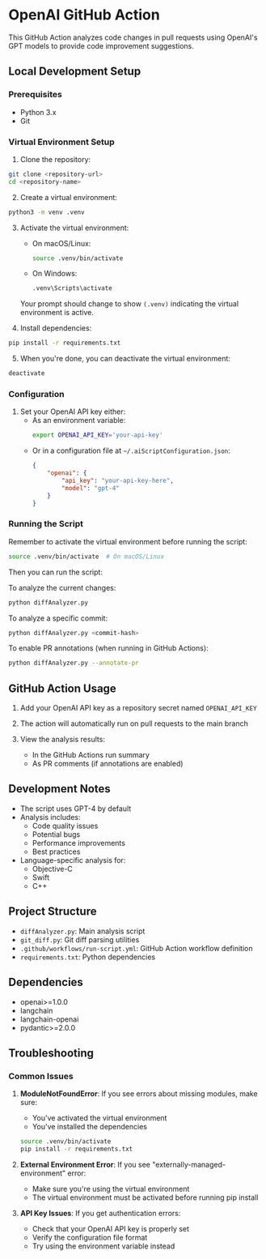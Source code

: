 # OpenAI GitHub Action

This GitHub Action analyzes code changes in pull requests using OpenAI's GPT models to provide code improvement suggestions.

## Local Development Setup

### Prerequisites
- Python 3.x
- Git

### Virtual Environment Setup

1. Clone the repository:
```bash
git clone <repository-url>
cd <repository-name>
```

2. Create a virtual environment:
```bash
python3 -m venv .venv
```

3. Activate the virtual environment:
   - On macOS/Linux:
     ```bash
     source .venv/bin/activate
     ```
   - On Windows:
     ```bash
     .venv\Scripts\activate
     ```
   
   Your prompt should change to show `(.venv)` indicating the virtual environment is active.

4. Install dependencies:
```bash
pip install -r requirements.txt
```

5. When you're done, you can deactivate the virtual environment:
```bash
deactivate
```

### Configuration

1. Set your OpenAI API key either:
   - As an environment variable:
     ```bash
     export OPENAI_API_KEY='your-api-key'
     ```
   - Or in a configuration file at `~/.aiScriptConfiguration.json`:
     ```json
     {
         "openai": {
             "api_key": "your-api-key-here",
             "model": "gpt-4"
         }
     }
     ```

### Running the Script

Remember to activate the virtual environment before running the script:
```bash
source .venv/bin/activate  # On macOS/Linux
```

Then you can run the script:

To analyze the current changes:
```bash
python diffAnalyzer.py
```

To analyze a specific commit:
```bash
python diffAnalyzer.py <commit-hash>
```

To enable PR annotations (when running in GitHub Actions):
```bash
python diffAnalyzer.py --annotate-pr
```

## GitHub Action Usage

1. Add your OpenAI API key as a repository secret named `OPENAI_API_KEY`

2. The action will automatically run on pull requests to the main branch

3. View the analysis results:
   - In the GitHub Actions run summary
   - As PR comments (if annotations are enabled)

## Development Notes

- The script uses GPT-4 by default
- Analysis includes:
  - Code quality issues
  - Potential bugs
  - Performance improvements
  - Best practices
- Language-specific analysis for:
  - Objective-C
  - Swift
  - C++

## Project Structure

- `diffAnalyzer.py`: Main analysis script
- `git_diff.py`: Git diff parsing utilities
- `.github/workflows/run-script.yml`: GitHub Action workflow definition
- `requirements.txt`: Python dependencies

## Dependencies

- openai>=1.0.0
- langchain
- langchain-openai
- pydantic>=2.0.0

## Troubleshooting

### Common Issues

1. **ModuleNotFoundError**: If you see errors about missing modules, make sure:
   - You've activated the virtual environment
   - You've installed the dependencies
   ```bash
   source .venv/bin/activate
   pip install -r requirements.txt
   ```

2. **External Environment Error**: If you see "externally-managed-environment" error:
   - Make sure you're using the virtual environment
   - The virtual environment must be activated before running pip install

3. **API Key Issues**: If you get authentication errors:
   - Check that your OpenAI API key is properly set
   - Verify the configuration file format
   - Try using the environment variable instead
